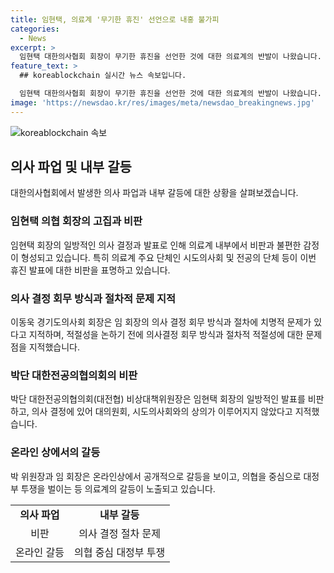 ```yaml
---
title: 임현택, 의료계 '무기한 휴진' 선언으로 내홍 불가피
categories:
  - News
excerpt: >
  임현택 대한의사협회 회장이 무기한 휴진을 선언한 것에 대한 의료계의 반발이 나왔습니다. 시도의사회와 전공의 단체 등은 이를 일방적인 발표로 비판하고, 회의와 협의 없이 결정된 것으로 지적했습니다. 또한, 의사결정의 민주성과 절차적 적절성이 부족하다는 비판이 제기되었고, 대한전공의협의회 비상대책위원장도 임현택 회장의 결정에 대한 불편한 감정을 드러내며 비판했습니다. 이에 대한의사협회의 내부 갈등과 불협화음이 우려되고 있습니다.
feature_text: >
  ## koreablockchain 실시간 뉴스 속보입니다.

  임현택 대한의사협회 회장이 무기한 휴진을 선언한 것에 대한 의료계의 반발이 나왔습니다. 시도의사회와 전공의 단체 등은 이를 일방적인 발표로 비판하고, 회의와 협의 없이 결정된 것으로 지적했습니다. 또한, 의사결정의 민주성과 절차적 적절성이 부족하다는 비판이 제기되었고, 대한전공의협의회 비상대책위원장도 임현택 회장의 결정에 대한 불편한 감정을 드러내며 비판했습니다. 이에 대한의사협회의 내부 갈등과 불협화음이 우려되고 있습니다.
image: 'https://newsdao.kr/res/images/meta/newsdao_breakingnews.jpg'
---
```


<p><img src="https://newsdao.kr/res/images/meta/newsdao_breakingnews.jpg" alt="koreablockchain 속보" /></p>

<h2 data-ke-size="size26">의사 파업 및 내부 갈등</h2>

<p data-ke-size="size16">대한의사협회에서 발생한 의사 파업과 내부 갈등에 대한 상황을 살펴보겠습니다.</p>

<h3><b>임현택 의협 회장의 고집과 비판</b></h3>

<p data-ke-size="size16">임현택 회장의 일방적인 의사 결정과 발표로 인해 의료계 내부에서 비판과 불편한 감정이 형성되고 있습니다. 특히 의료계 주요 단체인 시도의사회 및 전공의 단체 등이 이번 휴진 발표에 대한 비판을 표명하고 있습니다.</p>

<h3><b>의사 결정 회무 방식과 절차적 문제 지적</b></h3>

<p data-ke-size="size16">이동욱 경기도의사회 회장은 임 회장의 의사 결정 회무 방식과 절차에 치명적 문제가 있다고 지적하며, 적절성을 논하기 전에 의사결정 회무 방식과 절차적 적절성에 대한 문제점을 지적했습니다.</p>

<h3><b>박단 대한전공의협의회의 비판</b></h3>

<p data-ke-size="size16">박단 대한전공의협의회(대전협) 비상대책위원장은 임현택 회장의 일방적인 발표를 비판하고, 의사 결정에 있어 대의원회, 시도의사회와의 상의가 이루어지지 않았다고 지적했습니다.</p>

<h3><b>온라인 상에서의 갈등</b></h3>

<p data-ke-size="size16">박 위원장과 임 회장은 온라인상에서 공개적으로 갈등을 보이고, 의협을 중심으로 대정부 투쟁을 벌이는 등 의료계의 갈등이 노출되고 있습니다.</p>

<table>
  <tr>
    <td style="text-align: center; height: 17px;"><b>의사 파업</b></td>
    <td style="text-align: center; height: 17px;"><b>내부 갈등</b></td>
  </tr>
  <tr>
    <td style="text-align: center; height: 17px;">비판</td>
    <td style="text-align: center; height: 17px;">의사 결정 절차 문제</td>
  </tr>
  <tr>
    <td style="text-align: center; height: 17px;">온라인 갈등</td>
    <td style="text-align: center; height: 17px;">의협 중심 대정부 투쟁</td>
  </tr>
</table>

<p data-ke-size="size16">&nbsp;</p>

